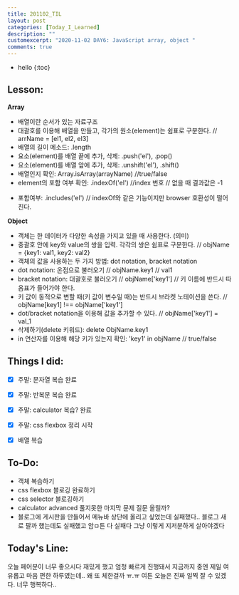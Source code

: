 ```yaml
---
title: 201102_TIL
layout: post
categories: [Today_I_Learned]
description: ""
customexcerpt: "2020-11-02 DAY6: JavaScript array, object "
comments: true
---
```


* hello
{:toc}


## Lesson:
 **Array**
 - 배열이란 순서가 있는 자료구조
 - 대괄호를 이용해 배열을 만들고, 각가의 원소(element)는 쉼표로 구분한다. // arrName = [el1, el2, el3]
 - 배열의 길이 메소드: .length
 - 요소(element)를 배열 끝에 추가, 삭제: .push('el'), .pop()
 - 요소(element)를 배열 앞에 추가, 삭제: .unshift('el'), .shift()
 - 배열인지 확인: Array.isArray(arrayName) //true/false
 - element의 포함 여부 확인: .indexOf('el') //index 번호 // 없을 때 결과값은 -1
 + 포함여부: .includes('el') // indexOf와 같은 기능이지만 browser 호환성이 떨어진다.
 
 **Object** 
 - 객체는 한 데이터가 다양한 속성을 가지고 있을 때 사용한다. (의미)
 - 중괄호 안에 key와 value의 쌍을 입력. 각각의 쌍은 쉼표로 구분한다. // objName = {key1: val1, key2: val2}
 - 객체의 값을 사용하는 두 가지 방법: dot notation, bracket notation
 - dot notation: 온점으로 불러오기 // objName.key1 // val1
 - bracket notation: 대괄호로 불러오기 // objName['key1'] // 키 이름에 반드시 따옴표가 들어가야 한다.
 - 키 값이 동적으로 변할 때(키 값이 변수일 때)는 반드시 브라켓 노테이션을 쓴다. // objName[key1] !== objName['key1']
 - dot/bracket notation을 이용해 값을 추가할 수 있다. // objName['key1'] = val_1
 - 삭제하기(delete 키워드): delete ObjName.key1
 - in 연산자를 이용해 해당 키가 있는지 확인: 'key1' in objName // true/false


## Things I did:
- [x] 주말: 문자열 복습 완료
- [x] 주말: 반복문 복습 완료
- [x] 주말: calculator 복습? 완료
- [x] 주말: css flexbox 정리 시작
- [x] 배열 복습


## To-Do:
- 객체 복습하기
- css flexbox 블로깅 완료하기
- css selector 블로깅하기
- calculator advanced 풀지못한 마지막 문제 질문 올릴까?
- 블로그에 게시판을 만들어서 메뉴바 상단에 올리고 싶었는데 실패했다.. 블로그 새로 팔까 했는데도 실패했고 암ㅁ튼 다 실패다 그냥 이렇게 지저분하게 살아야겠다 

## Today's Line:
오늘 페어분이 너무 좋으시다 재밌게 했고 엄청 빠르게 진행돼서 지금까지 중엔 제일 여유롭고 마음 편한 하루였는데.. 왜 또 체한걸까 ㅠ.ㅠ 여튼 오늘은 진짜 일찍 잘 수 있겠다. 너무 행복하다..
